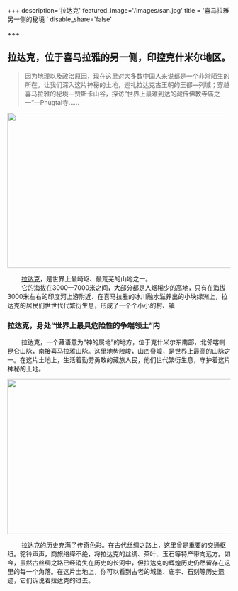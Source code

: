 +++
description='拉达克'
featured_image='/images/san.jpg'
title = '喜马拉雅另一侧的秘境 '
disable_share='false'

+++

## 拉达克，位于喜马拉雅的另一侧，印控克什米尔地区。

>因为地理以及政治原因，现在这里对大多数中国人来说都是一个非常陌生的所在。让我们深入这片神秘的土地，巡礼拉达克古王朝的王都—列城；穿越喜马拉雅的秘境—赞斯卡山谷，探访“世界上最难到达的藏传佛教寺庙之一”—Phugtal寺……

<img src="https://tse3-mm.cn.bing.net/th/id/OIP-C.M2KnnQpnkHH-rNNkS8TZNgHaE6?pid=ImgDetMain" width="600" height="350">

&nbsp;&nbsp;&nbsp;&nbsp;&nbsp;&nbsp;&nbsp;&nbsp;[拉达克](https://baike.baidu.com/item/%E6%8B%89%E8%BE%BE%E5%85%8B/5838904)，是世界上最崎岖、最荒芜的山地之一。  
&nbsp;&nbsp;&nbsp;&nbsp;&nbsp;&nbsp;&nbsp;&nbsp;它的海拔在3000—7000米之间，大部分都是人烟稀少的高地，只有在海拔3000米左右的印度河上游附近、在喜马拉雅的冰川融水滋养出的小块绿洲上，拉达克的居民们世世代代繁衍生息，形成了一个个小小的村、镇

### 拉达克，身处“世界上最具危险性的争端领土”内

&nbsp;&nbsp;&nbsp;&nbsp;&nbsp;&nbsp;&nbsp;&nbsp;拉达克，一个藏语意为“神的属地”的地方，位于克什米尔东南部，北邻喀喇昆仑山脉，南接喜马拉雅山脉。这里地势险峻，山峦叠嶂，是世界上最高的山脉之一。在这片土地上，生活着勤劳勇敢的藏族人民，他们世代繁衍生息，守护着这片神秘的土地。

<img src="https://tse1-mm.cn.bing.net/th/id/OIP-C.kOGNATp6Uo5EQWU8ZOj1zgHaEn?pid=ImgDetMain" width="600" height="350">

&nbsp;&nbsp;&nbsp;&nbsp;&nbsp;&nbsp;&nbsp;&nbsp;拉达克的历史充满了传奇色彩。在古代丝绸之路上，这里曾是重要的交通枢纽。驼铃声声，商旅络绎不绝，将拉达克的丝绸、茶叶、玉石等特产带向远方。如今，虽然古丝绸之路已经消失在历史的长河中，但拉达克的辉煌历史仍然留存在这里的每一个角落。在这片土地上，你可以看到古老的城堡、庙宇、石刻等历史遗迹，它们诉说着拉达克的过去。

